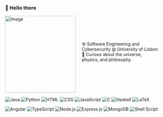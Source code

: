 ### 🌠 Hello there
<div style="display: flex; align-items: center;">
  <div style="margin-right: 20px;">
    <img src="https://media1.tenor.com/m/kgpMKe9_5wEAAAAC/abstract-sphere.gif" alt="Image" width="230" height="250">
  </div>
  <br>
  
  <div>
    ⚙️ Software Engineering and Cybersecurity @ University of Lisbon<br>
    🌌 Curious about the universe, physics, and philosophy <br><br>
  </div>
</div>

![Java](https://img.shields.io/badge/java-%23ED8B00.svg?style=flat&logo=java&logoColor=white) 
![Python](https://img.shields.io/badge/python-3670A0?style=flat&logo=python&logoColor=ffdd54) 
![HTML](https://img.shields.io/badge/HTML-%23E34F26.svg?style=flat&logo=html5&logoColor=white) 
![CSS](https://img.shields.io/badge/CSS-%231572B6.svg?style=flat&logo=css3&logoColor=white) 
![JavaScript](https://img.shields.io/badge/JavaScript-%23F7DF1E.svg?style=flat&logo=javascript&logoColor=black) 
![C](https://img.shields.io/badge/c-%2300599C.svg?style=flat&logo=c&logoColor=white) 
![Haskell](https://img.shields.io/badge/Haskell-5e5086?style=flat&logo=haskell&logoColor=white) 
![LaTeX](https://img.shields.io/badge/latex-%23008080.svg?style=flat&logo=latex&logoColor=white) 

![Angular](https://img.shields.io/badge/Angular-%23DD0031.svg?style=flat&logo=angular&logoColor=white) 
![TypeScript](https://img.shields.io/badge/TypeScript-%23007ACC.svg?style=flat&logo=typescript&logoColor=white) 
![Node.js](https://img.shields.io/badge/Node.js-%23339933.svg?style=flat&logo=node.js&logoColor=white) 
![Express.js](https://img.shields.io/badge/Express.js-%23000000.svg?style=flat&logo=express&logoColor=white) 
![MongoDB](https://img.shields.io/badge/MongoDB-%2304B246.svg?style=flat&logo=mongodb&logoColor=white)
![Shell Script](https://img.shields.io/badge/shell_script-%23121011.svg?style=flat&logo=gnu-bash&logoColor=white)
